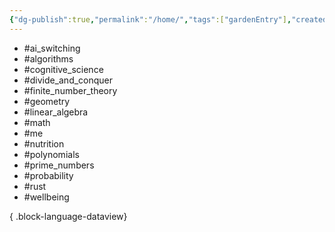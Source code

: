```yaml
---
{"dg-publish":true,"permalink":"/home/","tags":["gardenEntry"],"created":"","updated":""}
---
```


- #ai_switching
- #algorithms
- #cognitive_science
- #divide_and_conquer
- #finite_number_theory
- #geometry
- #linear_algebra
- #math
- #me
- #nutrition
- #polynomials
- #prime_numbers
- #probability
- #rust
- #wellbeing

{ .block-language-dataview}


